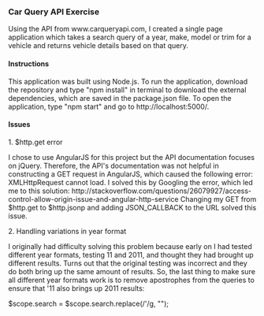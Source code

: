 <h3>Car Query API Exercise</h3>
<p>Using the API from www.carqueryapi.com, I created a single page application which takes a search query of a year, make, model or trim for a vehicle and returns vehicle details based on that query.</p>

<h4>Instructions</h4>
<p>This application was built using Node.js. To run the application, download the repository and type "npm install" in terminal to download the external dependencies, which are saved in the package.json file. To open the application, type "npm start" and go to http://localhost:5000/.</p>

<h4>Issues</h4>
<p>1. $http.get error</p> <p>I chose to use AngularJS for this project but the API documentation focuses on jQuery. Therefore, the API's documentation was not helpful in constructing a GET request in AngularJS, which caused the following error: XMLHttpRequest cannot load.
I solved this by Googling the error, which led me to this solution: http://stackoverflow.com/questions/26079927/access-control-allow-origin-issue-and-angular-http-service
Changing my GET from $http.get to $http.jsonp and adding JSON_CALLBACK to the URL solved this issue.</p>
<p>2. Handling variations in year format</p>
<p>I originally had difficulty solving this problem because early on I had tested different year formats, testing 11 and 2011, and thought they had brought up different results. Turns out that the original testing was incorrect and they do both bring up the same amount of results. So, the last thing to make sure all different year formats work is to remove apostrophes from the queries to ensure that '11 also brings up 2011 results:</p>
<p>$scope.search = $scope.search.replace(/'/g, "");</p>

